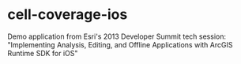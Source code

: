 cell-coverage-ios
=================

Demo application from Esri's 2013 Developer Summit tech session: "Implementing Analysis, Editing, and Offline Applications with ArcGIS Runtime SDK for iOS"
